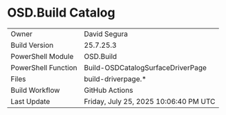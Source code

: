 ﻿# OSD.Build Catalog

| | |
|-|-|
| Owner | David Segura |
| Build Version | 25.7.25.3 |
| PowerShell Module | OSD.Build |
| PowerShell Function | Build-OSDCatalogSurfaceDriverPage |
| Files | build-driverpage.* |
| Build Workflow | GitHub Actions |
| Last Update | Friday, July 25, 2025 10:06:40 PM UTC |
